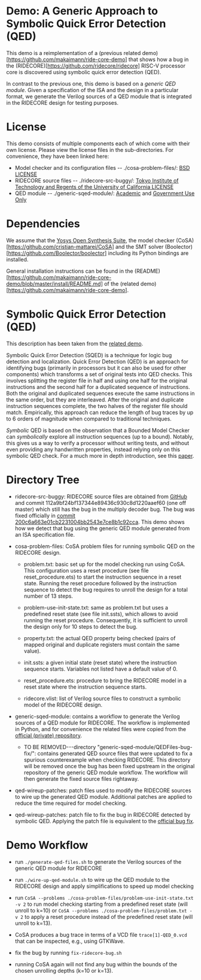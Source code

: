 # Demo: A Generic Approach to Symbolic Quick Error Detection (QED)

This demo is a reimplementation of a (previous related
demo)[https://github.com/makaimann/ride-core-demo] that shows how a
bug in the (RIDECORE)[https://github.com/ridecore/ridecore] RISC-V
processor core is discovered using symbolic quick error detection
(QED).

In contrast to the previous one, this demo is based on a _generic QED
module_. Given a specification of the ISA and the design in a
particular format, we generate the Verilog sources of a QED module
that is integrated in the RIDECORE design for testing purposes.

# License
This demo consists of multiple components each of which come with their own license. Please view the license files in the sub-directories. For convenience, they have been linked here: 
* Model checker and its configuration files -- ./cosa-problem-files/: [BSD LICENSE](./cosa-problem-files/LICENSE)
* RIDECORE source files -- ./ridecore-src-buggy/: [Tokyo Institute of Technology and Regents of the University of California LICENSE](./ridecore-src-buggy/LICENSE)
* QED module -- ./generic-sqed-module/: [Academic](./generic-sqed-module/LICENSE-Academic) and [Government Use Only](./generic-sqed-module/LICENSE-GOV)

# Dependencies

We assume that the [Yosys Open Synthesis Suite](https://github.com/YosysHQ/yosys), the model checker
(CoSA)[https://github.com/cristian-mattarei/CoSA] and the SMT solver
(Boolector)[https://github.com/Boolector/boolector] including its
Python bindings are installed.

General installation instructions can be found in the
(README)[https://github.com/makaimann/ride-core-demo/blob/master/install/README.md]
of the (related demo)[https://github.com/makaimann/ride-core-demo].

# Symbolic Quick Error Detection (QED)

This description has been taken from the [related demo](https://github.com/makaimann/ride-core-demo).

Symbolic Quick Error Detection (SQED) is a technique for logic bug detection and localization.
Quick Error Detection (QED) is an approach for identifying bugs (primarily in processors but it can also be used 
for other components) which transforms a set of original tests into QED checks. This involves splitting
the register file in half and using one half for the original instructions and the second half for a duplicated
sequence of instructions. Both the original and duplicated sequences execute the same instructions in the same order, 
but they are interleaved. After the original and duplicate instruction sequences complete, the two halves of the 
register file should match. Empirically, this approach can reduce the length of bug traces by up to 6 orders of 
magnitude when compared to traditional techniques.

_Symbolic_ QED is based on the observation that a Bounded Model Checker can _symbolically_ explore all instruction 
sequences (up to a bound). Notably, this gives us a way to verify a processor without writing tests, and without even 
providing any handwritten properties, instead relying only on this symbolic QED check. 
For a much more in depth introduction, see this [paper](https://arxiv.org/pdf/1711.06541.pdf).

# Directory Tree

- ridecore-src-buggy: RIDECORE source files are obtained
  from [GitHub](https://github.com/ridecore/ridecore) and commit
  112a9bf24bf137344e89436c930c8d1220aaef60 (one off master) which
  still has the bug in the multiply decoder bug. The bug was fixed officially in [commit 200c6a663e01cb2231004bb2543e7ce8b1c92cca](https://github.com/ridecore/ridecore/commit/200c6a663e01cb2231004bb2543e7ce8b1c92cca). This demo shows how
  we detect that bug using the generic QED module generated from an
  ISA specification file.

- cosa-problem-files: CoSA problem files for running
  symbolic QED on the RIDECORE design.
  
  - problem.txt: basic set up for the model checking run using
    CoSA. This configuration uses a reset procedure (see file
    reset_procedure.ets) to start the instruction sequence in a reset
    state. Running the reset procedure followed by the instruction
    sequence to detect the bug requires to unroll the design for a
    total number of 13 steps.
    
  - problem-use-init-state.txt: same as problem.txt but uses a
    predefined reset state (see file init.ssts), which allows to avoid running the reset
    procedure. Consequently, it is sufficient to unroll the design
    only for 10 steps to detect the bug.

  - property.txt: the actual QED property being checked (pairs of
    mapped original and duplicate registers must contain the same
    value).
    
  - init.ssts: a given initial state (reset state) where the
    instruction sequence starts. Variables not listed have a default
    value of 0.
    
  - reset_procedure.ets: procedure to bring the RIDECORE model in a
    reset state where the instruction sequence starts.
    
  - ridecore.vlist: list of Verilog source files to construct a
    symbolic model of the RIDECORE design.

- generic-sqed-module: contains a workflow to generate the
  Verilog sources of a QED module for RIDECORE. The workflow is
  implemented in Python, and for convenience the related files were copied
  from the [official (private) repository](https://github.com/upscale-project/generic-sqed-module).

  - TO BE REMOVED---directory "generic-sqed-module/QEDFiles-bug-fix/":
    contains generated QED source files that were updated to fix a spurious
    counterexample when checking RIDECORE. This directory will be
    removed once the bug has been fixed upstream in the original
    repository of the generic QED module workflow. The workflow will
    then generate the fixed source files rightaway.

- qed-wireup-patches: patch files used to modify the
  RIDECORE sources to wire up the generated QED module. Additional
  patches are applied to reduce the time required for model checking.

- qed-wireup-patches: patch file to fix the bug in
  RIDECORE detected by symbolic QED. Applying the patch file is
  equivalent to the [official bug
  fix](https://github.com/ridecore/ridecore/commit/200c6a663e01cb2231004bb2543e7ce8b1c92cca).


# Demo Workflow

- run `./generate-qed-files.sh` to generate the Verilog sources of the generic QED module for RIDECORE

- run `./wire-up-qed-module.sh` to wire up the QED module to the RIDECORE design and apply simplifications to speed up model checking

- run `CoSA --problems ./cosa-problem-files/problem-use-init-state.txt -v 2` to run model checking
  starting from a predefined reset state (will unroll to k=10) or `CoSA --problems ./cosa-problem-files/problem.txt -v 2` to apply
  a reset procedure instead of the predefined reset state (will unroll to k=13).

- CoSA produces a bug trace in terms of a VCD file `trace[1]-QED_0.vcd` that can be inspected, e.g., using GTKWave.

- fix the bug by running `fix-ridecore-bug.sh`

- running CoSA again will not find any bug within the bounds of the chosen unrolling depths (k=10 or k=13).
